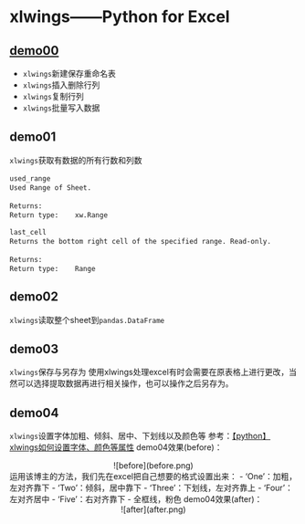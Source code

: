# xlwings——Python for Excel
## [demo00](https://github.com/BellaZZZZZ/xlwings-demo/blob/master/demo/demo00.py)
- `xlwings`新建保存重命名表
- `xlwings`插入删除行列
- `xlwings`复制行列
- `xlwings`批量写入数据
## demo01
`xlwings`获取有数据的所有行数和列数
```
used_range
Used Range of Sheet.
 
Returns:	
Return type:	xw.Range
```
```
last_cell
Returns the bottom right cell of the specified range. Read-only.
 
Returns:	
Return type:	Range
```
## demo02
`xlwings`读取整个sheet到`pandas.DataFrame`
## demo03
`xlwings`保存与另存为
使用xlwings处理excel有时会需要在原表格上进行更改，当然可以选择提取数据再进行相关操作，也可以操作之后另存为。
## demo04
`xlwings`设置字体加粗、倾斜、居中、下划线以及颜色等
参考：[【python】xlwings如何设置字体、颜色等属性](https://blog.csdn.net/weixin_37577134/article/details/89048798)
demo04效果(before)：
<div align=center>![before](before.png)</div>
运用该博主的方法，我们先在excel把自己想要的格式设置出来：
- ‘One’：加粗，左对齐靠下
- ‘Two’：倾斜，居中靠下
- ‘Three’：下划线，左对齐靠上
- ‘Four’：左对齐居中
- ‘Five’：右对齐靠下
- 全框线，粉色
demo04效果(after)：
<div align=center>![after](after.png)</div>


